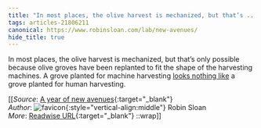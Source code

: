 ```yaml
---
title: "In most places, the olive harvest is mechanized, but that’s ..."
tags: articles-21806211
canonical: https://www.robinsloan.com/lab/new-avenues/
hide_title: true
---
```


In most places, the olive harvest is mechanized, but that’s only possible because olive groves have been replanted to fit the shape of the harvesting machines. A grove planted for machine harvesting [looks nothing like](https://fat.gold/guide/#growing-olives) a grove planted for human harvesting.


[[_Source_: [A year of new avenues](https://www.robinsloan.com/lab/new-avenues/){:target="_blank"}<br>
_Author_: ![favicon](https://s2.googleusercontent.com/s2/favicons?domain=www.robinsloan.com){:style="vertical-align:middle"} Robin Sloan<br>
_More_: [Readwise URL](https://readwise.io/open/431542835){:target="_blank"}
::wrap]]